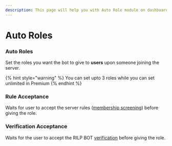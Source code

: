 ```yaml
---
description: This page will help you with Auto Role module on dashboard
---
```


# Auto Roles

### Auto Roles

Set the roles you want the bot to give to **users** upon someone joining the server.

{% hint style="warning" %}
You can set upto 3 roles while you can set unlimited in Premium
{% endhint %}

### Rule Acceptance&#x20;

Waits for user to accept the server rules ([membership screening](https://support.discord.com/hc/en-us/articles/1500000466882-Rules-Screening-FAQ)) before giving the role.

### Verification Acceptance

Waits for the user to accept the RILP BOT [verification](verification-captcha.md) before giving the role.
